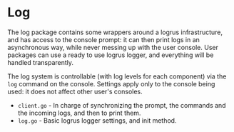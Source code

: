 Log
======

The log package contains some wrappers around a logrus infrastructure, and has access to the console prompt: it can then print logs
in an asynchronous way, while never messing up with the user console. User packages can use a ready to use logrus logger, and 
everything will be handled transparently.

The log system is controllable (with log levels for each component) via the `log` command on the console.
Settings apply only to the console being used: it does not affect other user's consoles.

 * `client.go`  - In charge of synchronizing the prompt, the commands and the incoming logs, and then to print them.
 * `log.go`     - Basic logrus logger settings, and init method.
